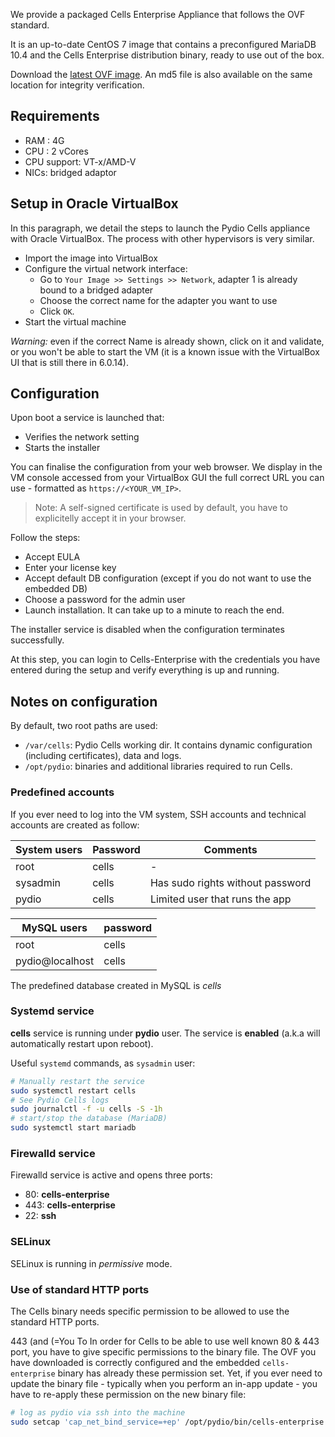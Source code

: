 
We provide a packaged Cells Enterprise Appliance that follows the OVF standard.

It is an up-to-date CentOS 7 image that contains a preconfigured MariaDB 10.4 and the Cells Enterprise distribution binary, ready to use out of the box.  

Download the [latest OVF image](https://download.pydio.com/latest/cells-enterprise/release/{latest}/ovf/Cells-Enterprise-OVF-{latest}.zip). An md5 file is also available on the same location for integrity verification.

## Requirements

- RAM : 4G
- CPU : 2 vCores
- CPU support: VT-x/AMD-V
- NICs: bridged adaptor

## Setup in Oracle VirtualBox

In this paragraph, we detail the steps to launch the Pydio Cells appliance with Oracle VirtualBox. The process with other hypervisors is very similar.

- Import the image into VirtualBox
- Configure the virtual network interface:
  - Go to `Your Image >> Settings >> Network`, adapter 1 is already bound to a bridged adapter
  - Choose the correct name for the adapter you want to use
  - Click `OK`.
- Start the virtual machine

_Warning:_ even if the correct Name is already shown, click on it and validate, or you won't be able to start the VM (it is a known issue with the VirtualBox UI that is still there in 6.0.14).

## Configuration

Upon boot a service is launched that:

- Verifies the network setting
- Starts the installer

You can finalise the configuration from your web browser. We display in the VM console accessed from your VirtualBox GUI the full correct URL you can use - formatted as `https://<YOUR_VM_IP>`.

> Note: A self-signed certificate is used by default, you have to explicitelly accept it in your browser.

Follow the steps:

- Accept EULA
- Enter your license key
- Accept default DB configuration (except if you do not want to use the embedded DB)
- Choose a password for the admin user
- Launch installation. It can take up to a minute to reach the end.

The installer service is disabled when the configuration terminates successfully.

At this step, you can login to Cells-Enterprise with the credentials you have entered during the setup and verify everything is up and running.

## Notes on configuration

By default, two root paths are used:

- `/var/cells`: Pydio Cells working dir. It contains dynamic configuration (including certificates), data and logs.
- `/opt/pydio`: binaries and additional libraries required to run Cells.

### Predefined accounts

If you ever need to log into the VM system, SSH accounts and technical accounts are created as follow:

| System users        | Password    | Comments   |
| ------------------- | ----------- | ----------- |
| root                | cells       | -        |
| sysadmin            | cells       | Has sudo rights without password |
| pydio               | cells       | Limited user that runs the app |

| MySQL users        | password    |
| ------------------- | --------------- |
| root                | cells       |
| pydio@localhost     | cells       |

The predefined database created in MySQL is *cells*

### Systemd service

**cells** service is running under **pydio** user. The service is **enabled** (a.k.a will automatically restart upon reboot).

Useful `systemd` commands, as `sysadmin` user:

```sh
# Manually restart the service
sudo systemctl restart cells
# See Pydio Cells logs
sudo journalctl -f -u cells -S -1h
# start/stop the database (MariaDB)
sudo systemctl start mariadb
```

### Firewalld service

Firewalld service is active and opens three ports:

- 80: **cells-enterprise**
- 443: **cells-enterprise**
- 22: **ssh**

### SELinux

SELinux is running in *permissive* mode.

### Use of standard HTTP ports

The Cells binary needs specific permission to be allowed to use the standard HTTP ports.

443 (and (=You To In order for Cells to be able to use well known 80 & 443 port, you have to give specific permissions to the binary file.
The OVF you have downloaded is correctly configured and the embedded `cells-enterprise` binary has already these permission set. Yet, if you ever need to update the binary file - typically when you perform an in-app update - you have to re-apply these permission on the new binary file:

```sh
# log as pydio via ssh into the machine
sudo setcap 'cap_net_bind_service=+ep' /opt/pydio/bin/cells-enterprise
```
